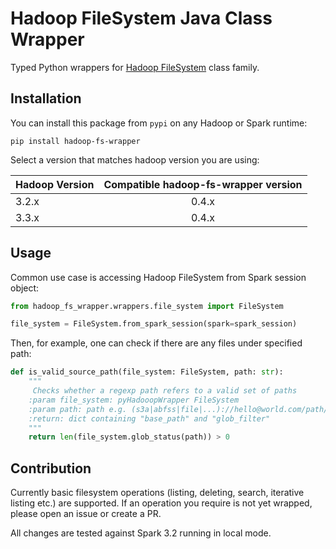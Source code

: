 # Hadoop FileSystem Java Class Wrapper 
Typed Python wrappers for [Hadoop FileSystem](https://hadoop.apache.org/docs/stable/api/org/apache/hadoop/fs/FileSystem.html) class family.

## Installation
You can install this package from `pypi` on any Hadoop or Spark runtime:
```commandline
pip install hadoop-fs-wrapper
```

Select a version that matches hadoop version you are using:

| Hadoop Version | Compatible hadoop-fs-wrapper version |
|----------------|:------------------------------------:|
| 3.2.x          |                0.4.x                 |
| 3.3.x          |                0.4.x                 |

## Usage
Common use case is accessing Hadoop FileSystem from Spark session object:
```python
from hadoop_fs_wrapper.wrappers.file_system import FileSystem

file_system = FileSystem.from_spark_session(spark=spark_session)
```

Then, for example, one can check if there are any files under specified path:
```python
def is_valid_source_path(file_system: FileSystem, path: str):
    """
     Checks whether a regexp path refers to a valid set of paths
    :param file_system: pyHadooopWrapper FileSystem
    :param path: path e.g. (s3a|abfss|file|...)://hello@world.com/path/part*.csv
    :return: dict containing "base_path" and "glob_filter"
    """
    return len(file_system.glob_status(path)) > 0
```

## Contribution

Currently basic filesystem operations (listing, deleting, search, iterative listing etc.) are supported. If an operation you require is not yet wrapped,
please open an issue or create a PR.

All changes are tested against Spark 3.2 running in local mode.